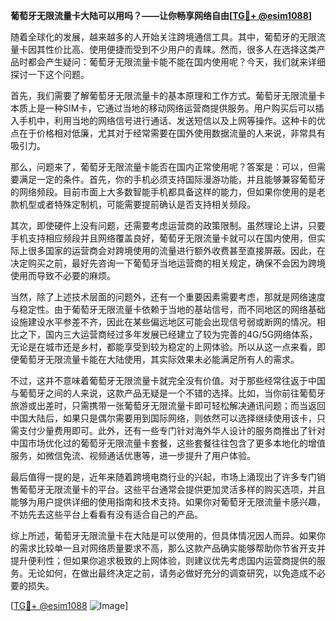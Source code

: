 **葡萄牙无限流量卡大陆可以用吗？——让你畅享网络自由[[TG💪+ @esim1088](https://t.me/s/esim1088)]**

随着全球化的发展，越来越多的人开始关注跨境通信工具。其中，葡萄牙的无限流量卡因其性价比高、使用便捷而受到不少用户的青睐。然而，很多人在选择这类产品时都会产生疑问：葡萄牙无限流量卡能不能在国内使用呢？今天，我们就来详细探讨一下这个问题。

首先，我们需要了解葡萄牙无限流量卡的基本原理和工作方式。葡萄牙无限流量卡本质上是一种SIM卡，它通过当地的移动网络运营商提供服务。用户购买后可以插入手机中，利用当地的网络信号进行通话、发送短信以及上网等操作。这种卡的优点在于价格相对低廉，尤其对于经常需要在国外使用数据流量的人来说，非常具有吸引力。

那么，问题来了，葡萄牙无限流量卡能否在国内正常使用呢？答案是：可以，但需要满足一定的条件。首先，你的手机必须支持国际漫游功能，并且能够兼容葡萄牙的网络频段。目前市面上大多数智能手机都具备这样的能力，但如果你使用的是老款机型或者特殊定制机，可能需要提前确认是否支持相关频段。

其次，即使硬件上没有问题，还需要考虑运营商的政策限制。虽然理论上讲，只要手机支持相应频段并且网络覆盖良好，葡萄牙无限流量卡就可以在国内使用，但实际上很多国家的运营商会对跨境使用的流量进行额外收费甚至直接屏蔽。因此，在决定购买之前，最好先咨询一下葡萄牙当地运营商的相关规定，确保不会因为跨境使用而导致不必要的麻烦。

当然，除了上述技术层面的问题外，还有一个重要因素需要考虑，那就是网络速度与稳定性。由于葡萄牙无限流量卡依赖于当地的基站信号，而不同地区的网络基础设施建设水平参差不齐，因此在某些偏远地区可能会出现信号弱或断网的情况。相比之下，国内三大运营商经过多年发展已经建立了较为完善的4G/5G网络体系，无论是在城市还是乡村，都能享受到较为稳定的上网体验。所以从这一点来看，即便葡萄牙无限流量卡能在大陆使用，其实际效果未必能满足所有人的需求。

不过，这并不意味着葡萄牙无限流量卡就完全没有价值。对于那些经常往返于中国与葡萄牙之间的人来说，这款产品无疑是一个不错的选择。比如，当你前往葡萄牙旅游或出差时，只需携带一张葡萄牙无限流量卡即可轻松解决通讯问题；而当返回中国大陆后，如果只是偶尔需要用到国际网络，则依然可以选择继续使用该卡，只需支付少量费用即可。此外，还有一些专门针对海外华人设计的服务商推出了针对中国市场优化过的葡萄牙无限流量卡套餐，这些套餐往往包含了更多本地化的增值服务，如微信免流、视频通话优惠等，进一步提升了用户体验。

最后值得一提的是，近年来随着跨境电商行业的兴起，市场上涌现出了许多专门销售葡萄牙无限流量卡的平台。这些平台通常会提供更加灵活多样的购买选项，并且能够为用户提供详细的使用指南和技术支持。如果你对葡萄牙无限流量卡感兴趣，不妨先去这些平台上看看有没有适合自己的产品。

综上所述，葡萄牙无限流量卡在大陆是可以使用的，但具体情况因人而异。如果你的需求比较单一且对网络质量要求不高，那么这款产品确实能够帮助你节省开支并提升便利性；但如果你追求极致的上网体验，则建议优先考虑国内运营商提供的服务。无论如何，在做出最终决定之前，请务必做好充分的调查研究，以免造成不必要的损失。

[[TG💪+ @esim1088](https://t.me/s/esim1088) ![Image](https://i.postimg.cc/4NQfJmqS/Snipaste-2025-05-13-00-14-12.png)]